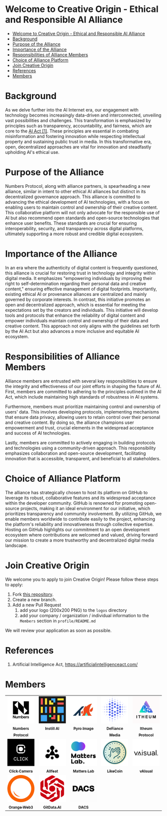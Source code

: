 # Welcome to Creative Origin - Ethical and Responsible AI Alliance

- [Welcome to Creative Origin - Ethical and Responsible AI Alliance](#welcome-to-creative-origin---ethical-and-responsible-ai-alliance)
- [Background](#background)
- [Purpose of the Alliance](#purpose-of-the-alliance)
- [Importance of the Alliance](#importance-of-the-alliance)
- [Responsibilities of Alliance Members](#responsibilities-of-alliance-members)
- [Choice of Alliance Platform](#choice-of-alliance-platform)
- [Join Creative Origin](#join-creative-origin)
- [References](#references)
- [Members](#members)

# Background

As we delve further into the AI Internet era, our engagement with technology becomes increasingly data-driven and interconnected, unveiling vast possibilities and challenges. This transformation is emphasized by principles such as transparency, accountability, and fairness, which are core to the [AI Act [1]](https://artificialintelligenceact.com/). These principles are essential in combating misinformation and fostering innovation while respecting intellectual property and sustaining public trust in media. In this transformative era, open, decentralized approaches are vital for innovation and steadfastly upholding AI's ethical use.

# Purpose of the Alliance

Numbers Protocol, along with alliance partners, is spearheading a new alliance, similar in intent to other ethical AI alliances but distinct in its decentralized governance approach. This alliance is committed to advancing the ethical development of AI technologies, with a focus on enabling users to maintain control and ownership of their creative content. This collaborative platform will not only advocate for the responsible use of AI but also recommend open standards and open-source technologies that enhance user benefits. These standards are crucial for ensuring interoperability, security, and transparency across digital platforms, ultimately supporting a more robust and credible digital ecosystem.

# Importance of the Alliance

In an era where the authenticity of digital content is frequently questioned, this alliance is crucial for restoring trust in technology and integrity within digital media. It emphasizes "empowering individuals by improving their right to self-determination regarding their personal data and creative content," ensuring effective management of digital footprints. Importantly, existing ethical AI or provenance alliances are centralized and mainly governed by corporate interests. In contrast, this initiative promotes an open and decentralized approach, which is essential for meeting the expectations set by the creators and individuals. This initiative will develop tools and protocols that enhance the reliability of digital content and empower individuals maintain control and ownership of their data and creative content. This approach not only aligns with the guidelines set forth by the AI Act but also advances a more inclusive and equitable AI ecosystem.

# Responsibilities of Alliance Members

Alliance members are entrusted with several key responsibilities to ensure the integrity and effectiveness of our joint efforts in shaping the future of AI. First, members are committed to adhering to the principles outlined in the AI Act, which include maintaining high standards of robustness in AI systems.

Furthermore, members must prioritize maintaining control and ownership of users' data. This involves developing protocols, implementing mechanisms that ensure data privacy, allowing users to retain control over their personal and creative content. By doing so, the alliance champions user empowerment and trust, crucial elements in the widespread acceptance and success of AI technologies.

Lastly, members are committed to actively engaging in building protocols and technologies using a community-driven approach. This responsibility emphasizes collaboration and open-source development, facilitating innovation that is accessible, transparent, and beneficial to all stakeholders.

# Choice of Alliance Platform

The alliance has strategically chosen to host its platform on GitHub to leverage its robust, collaborative features and its widespread acceptance within the developer community. GitHub is renowned for promoting open-source projects, making it an ideal environment for our initiative, which prioritizes transparency and community involvement. By utilizing GitHub, we enable members worldwide to contribute easily to the project, enhancing the platform's reliability and innovativeness through collective expertise. Hosting on GitHub highlights our commitment to an open development ecosystem where contributions are welcomed and valued, driving forward our mission to create a more trustworthy and decentralized digital media landscape.

# Join Creative Origin

We welcome you to apply to join Creative Origin! Please follow these steps to apply:

1. Fork [this repository](https://github.com/creative-origin/.github).
1. Create a new branch.
1. Add a new Pull Request
   1. add your logo (200x200 PNG) to the `logos` directory
   1. add your company / organization / individual information to the `Members` section in `profile/README.md`

We will review your application as soon as possible.

# References

1. Artificial Intelligence Act, https://artificialintelligenceact.com/

# Members

<table>
  <tbody>
    <tr>
      <td align="center" valign="top" width="20%"><a href="https://numbersprotocol.io" target="_blank"><img src="../logos/numbers-protocol.png" width="100px;" alt="Numbers Protocol"/><br /><sub><b>Numbers Protocol</b></sub></a><br /></td>
      <td align="center" valign="top" width="20%"><a href="https://www.instill.tech" target="_blank"><img src="../logos/instill-ai.png" width="100px;" alt="Instill AI"/><br /><sub><b>Instill AI</b></sub></a></td>
      <td align="center" valign="top" width="20%"><a href="https://www.pyroimage.com/" target="_blank"><img src="../logos/pyro-image.png" width="100px;" alt="Pyro Image"/><br /><sub><b>Pyro Image</b></sub></a></td>
      <td align="center" valign="top" width="20%"><a href="https://defiance.media" target="_blank"><img src="../logos/defiance-media.png" width="100px;" alt="DeFiance Media"/><br /><sub><b>DeFiance Media</b></sub></a></td>
      <td align="center" valign="top" width="20%"><a href="https://itheum.io" target="_blank"><img src="../logos/itheum-protocol.png" width="100px;" alt="Itheum Protocol"/><br /><sub><b>Itheum Protocol</b></sub></a><br /></td>
    </tr>
    <tr>
      <td align="center" valign="top" width="20%"><a href="https://clickapp.com" target="_blank"><img src="../logos/click.png" width="100px;" alt="Click Camera"/><br /><sub><b>Click Camera</b></sub></a><br /></td>
      <td align="center" valign="top" width="20%"><a href="https://www.allfeat.com" target="_blank"><img src="../logos/allfeat.png" width="100px;" alt="Allfeat"/><br /><sub><b>Allfeat</b></sub></a><br /></td>
      <td align="center" valign="top" width="20%"><a href="https://matters-lab.io/" target="_blank"><img src="../logos/matters-lab.png" width="100px;" alt="Matters Lab"/><br /><sub><b>Matters Lab</b></sub></a><br /></td>
      <td align="center" valign="top" width="20%"><a href="https://like.co" target="_blank"><img src="../logos/likecoin.png" width="100px;" alt="LikeCoin"/><br /><sub><b>LikeCoin</b></sub></a><br /></td>
      <td align="center" valign="top" width="20%"><a href="https://www.vaisual.com" target="_blank"><img src="../logos/vaisual.png" width="100px;" alt="vAIsual"/><br /><sub><b>vAIsual</b></sub></a><br /></td>
    </tr>
    <tr>
      <td align="center" valign="top" width="20%"><a href="https://orangeweb3.com" target="_blank"><img src="../logos/orange.png" width="100px;" alt="Orange Web3"/><br /><sub><b>Orange Web3</b></sub></a><br /></td>
      <td align="center" valign="top" width="20%"><a href="https://gitdata.ai/" target="_blank"><img src="../logos/gitdata-ai.png" width="100px;" alt="GitData.AI"/><br /><sub><b>GitData.AI</b></sub></a><br /></td>
      <td align="center" valign="top" width="20%"><a href="https://www.dacs.org.uk/" target="_blank"><img src="../logos/dacs.png" width="100px;" alt="DACS"/><br /><sub><b>DACS</b></sub></a><br /></td>
    </tr>
  </tbody>
</table>
